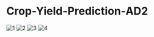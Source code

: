 # Crop-Yield-Prediction-AD2
![1](https://github.com/hemasreealekhya/Crop-Yield-Prediction-AD2/assets/147407243/f27bf3a0-ffa1-4362-8aee-d1fe60392652)
![2](https://github.com/hemasreealekhya/Crop-Yield-Prediction-AD2/assets/147407243/3b2daab6-fd8a-482b-a208-75dd4ec80c1a)
![3](https://github.com/hemasreealekhya/Crop-Yield-Prediction-AD2/assets/147407243/d08a02ce-e05d-4284-a5c6-27834709f8d3)
![4](https://github.com/hemasreealekhya/Crop-Yield-Prediction-AD2/assets/147407243/c1f12e39-683d-47c9-a2e4-791624d2b480)

